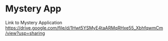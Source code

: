 # Mystery App
Link to Mystery Application
https://drive.google.com/file/d/1Hwt5YSMyE4taARMqRHxe55_XbhfqwmCm/view?usp=sharing
